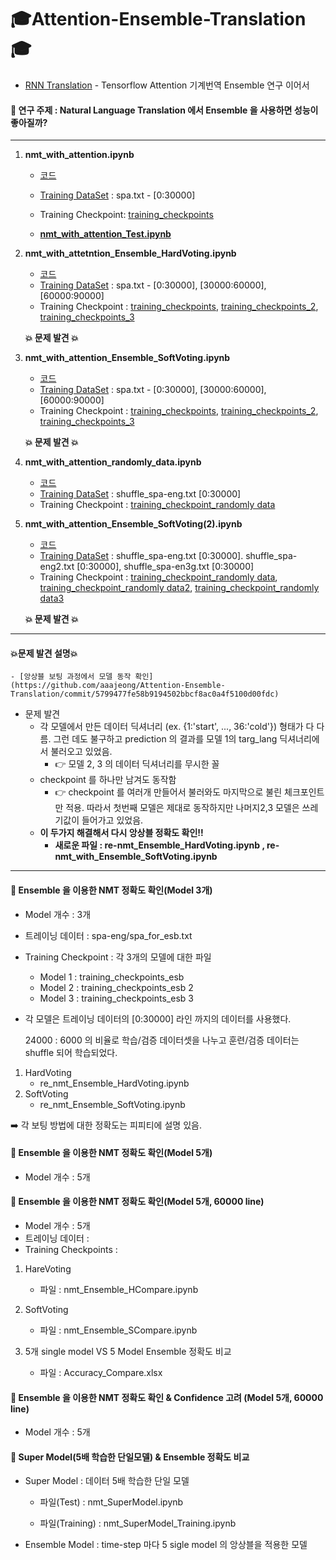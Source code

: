 # 🎓Attention-Ensemble-Translation🎓
- [RNN Translation](https://github.com/aaajeong/RNN-Translation) - Tensorflow Attention 기계번역 Ensemble  연구 이어서



#### 📝 연구 주제 : Natural Language Translation 에서 Ensemble 을 사용하면 성능이 좋아질까?

---

1. **nmt_with_attention.ipynb**

   - [코드](https://github.com/aaajeong/Attention-Ensemble-Translation/blob/main/nmt_with_attention.ipynb)
   - [Training DataSet](https://drive.google.com/drive/u/0/folders/1pRSxMkYVS2ZyDO9P43VxzWfziiqZxT4G) : spa.txt - [0:30000]
   - Training Checkpoint: [training_checkpoints](https://drive.google.com/drive/u/0/folders/1WoHsFnNmx6xagcnkrl7bOM1SNw7qLWmw)

   - [**nmt_with_attention_Test.ipynb**](https://github.com/aaajeong/Attention-Ensemble-Translation/blob/main/nmt_with_attetion_Test.ipynb)

2. **nmt_with_attetntion_Ensemble_HardVoting.ipynb**

   - [코드](https://github.com/aaajeong/Attention-Ensemble-Translation/blob/main/nmt_with_attetion_Ensemble_HardVoting.ipynb)
   - [Training DataSet](https://drive.google.com/drive/u/0/folders/1pRSxMkYVS2ZyDO9P43VxzWfziiqZxT4G) : spa.txt - [0:30000], [30000:60000], [60000:90000]
   - Training Checkpoint : [training_checkpoints](https://drive.google.com/drive/u/0/folders/1WoHsFnNmx6xagcnkrl7bOM1SNw7qLWmw), [training_checkpoints_2](https://drive.google.com/drive/u/0/folders/1Vx4OU_4Agiq36OH9LKGTfzqSmshbW9Da), [training_checkpoints_3](https://drive.google.com/drive/u/0/folders/1-krO5p1I3aV5J4HKlOjnsSLXmgOG3PIf)

   **💥 문제 발견 💥**

3. **nmt_with_attention_Ensemble_SoftVoting.ipynb**

   - [코드](https://github.com/aaajeong/Attention-Ensemble-Translation/blob/main/nmt_with_attetion_Ensemble_SoftVoting.ipynb)
   - [Training DataSet](https://drive.google.com/drive/u/0/folders/1pRSxMkYVS2ZyDO9P43VxzWfziiqZxT4G) : spa.txt - [0:30000], [30000:60000], [60000:90000]
   - Training Checkpoint : [training_checkpoints](https://drive.google.com/drive/u/0/folders/1WoHsFnNmx6xagcnkrl7bOM1SNw7qLWmw), [training_checkpoints_2](https://drive.google.com/drive/u/0/folders/1Vx4OU_4Agiq36OH9LKGTfzqSmshbW9Da), [training_checkpoints_3](https://drive.google.com/drive/u/0/folders/1-krO5p1I3aV5J4HKlOjnsSLXmgOG3PIf)

   **💥 문제 발견 💥**

4. **nmt_with_attention_randomly_data.ipynb**

   - [코드](https://github.com/aaajeong/Attention-Ensemble-Translation/blob/main/nmt_with_attention_randomly_data.ipynb)
   - [Training DataSet](https://drive.google.com/drive/u/0/folders/1pRSxMkYVS2ZyDO9P43VxzWfziiqZxT4G) : shuffle_spa-eng.txt [0:30000]
   - Training Checkpoint : [training_checkpoint_randomly data](https://drive.google.com/drive/u/0/folders/1-01hD59JDPZWdH1bZQXHspwKSVNti4B9)

5. **nmt_with_attention_Ensemble_SoftVoting(2).ipynb**

   - [코드](https://github.com/aaajeong/Attention-Ensemble-Translation/blob/main/nmt_with_attetion_Ensemble_SoftVoting(2).ipynb)
   - [Training DataSet](https://drive.google.com/drive/u/0/folders/1pRSxMkYVS2ZyDO9P43VxzWfziiqZxT4G) : shuffle_spa-eng.txt [0:30000]. shuffle_spa-eng2.txt [0:30000], shuffle_spa-en3g.txt [0:30000]
   - Training Checkpoint : [training_checkpoint_randomly data](https://drive.google.com/drive/u/0/folders/1-01hD59JDPZWdH1bZQXHspwKSVNti4B9), [training_checkpoint_randomly data2](https://drive.google.com/drive/u/0/folders/1-2qkWld7dhOPRPnS8HzqSYZuuSrC0j_f), [training_checkpoint_randomly data3](https://drive.google.com/drive/u/0/folders/1-jRAs-1mgZDhEfZ4iMXIYSZTJETYSaBK)

   **💥 문제 발견 💥**

---

#### 💥문제 발견 설명💥

	- [앙상블 보팅 과정에서 모델 동작 확인](https://github.com/aaajeong/Attention-Ensemble-Translation/commit/5799477fe58b9194502bbcf8ac0a4f5100d00fdc)
 - 문제 발견
    -  각 모델에서 만든 데이터 딕셔너리 (ex. {1:'start', ..., 36:'cold'}) 형태가 다 다름. 그런  데도 불구하고 prediction 의 결과를 모델 1의 targ_lang 딕셔너리에서 불러오고 있었음.
      	- 👉 모델 2, 3 의 데이터 딕셔너리를 무시한 꼴
    - checkpoint 를 하나만 남겨도 동작함
      	- 👉 checkpoint 를 여러개 만들어서 불러와도 마지막으로 불린 체크포인트만 적용. 따라서 첫번째 모델은 제대로 동작하지만 나머지2,3 모델은 쓰레기값이 들어가고 있었음.
   - **이 두가지 해결해서 다시 앙상블 정확도 확인!!**
     - **새로운 파일 : re-nmt_Ensemble_HardVoting.ipynb , re-nmt_with_Ensemble_SoftVoting.ipynb**

---



#### 🔎 Ensemble 을 이용한 NMT 정확도 확인(Model 3개)

- Model 개수 : 3개

- 트레이닝 데이터 : spa-eng/spa_for_esb.txt

- Training Checkpoint : 각 3개의 모델에 대한 파일

  - Model 1 : training_checkpoints_esb
  - Model 2 : training_checkpoints_esb 2
  - Model 3 : training_checkpoints_esb 3

- 각 모델은 트레이닝 데이터의 [0:30000] 라인 까지의 데이터를 사용했다. 

  24000 : 6000 의 비율로 학습/검증 데이터셋을 나누고 훈련/검증 데이터는 shuffle 되어 학습되었다.

1. HardVoting
   - re_nmt_Ensemble_HardVoting.ipynb
2. SoftVoting
   - re_nmt_Ensemble_SoftVoting.ipynb

➡️ 각 보팅 방법에 대한 정확도는 피피티에 설명 있음.

 

#### 🔎 Ensemble 을 이용한 NMT 정확도 확인(Model 5개)

- Model 개수 : 5개





#### 🔎 Ensemble 을 이용한 NMT 정확도 확인(Model 5개, 60000 line)

- Model 개수 : 5개
- 트레이닝 데이터 : 
- Training Checkpoints : 

1. HareVoting
   - 파일 : nmt_Ensemble_HCompare.ipynb
   
2. SoftVoting
   - 파일 : nmt_Ensemble_SCompare.ipynb
   
3. 5개 single model VS 5 Model Ensemble 정확도 비교

   - 파일 : Accuracy_Compare.xlsx

     





#### 🔎 Ensemble 을 이용한 NMT 정확도 확인 & Confidence 고려 (Model 5개, 60000 line)

- Model 개수 : 5개







#### 🔎 Super Model(5배 학습한 단일모델) & Ensemble 정확도 비교

- Super Model : 데이터 5배 학습한 단일 모델

  - 파일(Test) : nmt_SuperModel.ipynb

  - 파일(Training) : nmt_SuperModel_Training.ipynb

    

- Ensemble Model : time-step 마다 5 sigle model 의 앙상블을 적용한 모델



